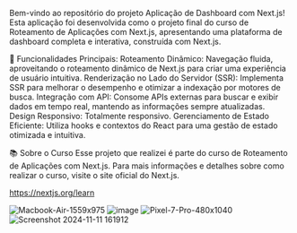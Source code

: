 Bem-vindo ao repositório do projeto Aplicação de Dashboard com Next.js! Esta aplicação foi desenvolvida como o projeto final do curso de Roteamento de Aplicações com Next.js, apresentando uma plataforma de dashboard completa e interativa, construída com Next.js.

🚀 Funcionalidades Principais:
Roteamento Dinâmico: Navegação fluida, aproveitando o roteamento dinâmico de Next.js para criar uma experiência de usuário intuitiva.
Renderização no Lado do Servidor (SSR): Implementa SSR para melhorar o desempenho e otimizar a indexação por motores de busca.
Integração com API: Consome APIs externas para buscar e exibir dados em tempo real, mantendo as informações sempre atualizadas.
Design Responsivo: Totalmente responsivo.
Gerenciamento de Estado Eficiente: Utiliza hooks e contextos do React para uma gestão de estado otimizada e intuitiva.

📚 Sobre o Curso
Esse projeto que realizei é parte do curso de Roteamento de Aplicações com Next.js. Para mais informações e detalhes sobre como realizar o curso, visite o site oficial do Next.js.

https://nextjs.org/learn

![Macbook-Air-1559x975](https://github.com/user-attachments/assets/cf1d1ca7-6ef2-4cef-bbc9-7149a30e134e)
![image](https://github.com/user-attachments/assets/2437bdd8-bed6-41b1-806d-04e1a9759985)
![Pixel-7-Pro-480x1040](https://github.com/user-attachments/assets/45700556-bd13-498e-bf4d-7f07204e59df)
![Screenshot 2024-11-11 161912](https://github.com/user-attachments/assets/ffa33a58-c834-42af-afd3-de1fe1d5fafb)



